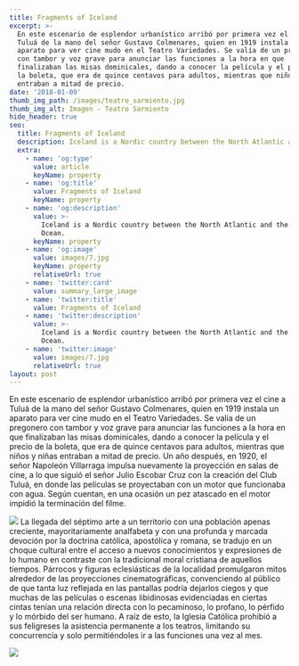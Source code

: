 ```yaml
---
title: Fragments of Iceland
excerpt: >-
  En este escenario de esplendor urbanístico arribó por primera vez el cine a
  Tuluá de la mano del señor Gustavo Colmenares, quien en 1919 instala un
  aparato para ver cine mudo en el Teatro Variedades. Se valía de un pregonero
  con tambor y voz grave para anunciar las funciones a la hora en que
  finalizaban las misas dominicales, dando a conocer la película y el precio de
  la boleta, que era de quince centavos para adultos, mientras que niños y niñas
  entraban a mitad de precio.
date: '2018-01-09'
thumb_img_path: /images/teatro_sarmiento.jpg
thumb_img_alt: Imagen - Teatro Sarmiento
hide_header: true
seo:
  title: Fragments of Iceland
  description: Iceland is a Nordic country between the North Atlantic and the Arctic Ocean.
  extra:
    - name: 'og:type'
      value: article
      keyName: property
    - name: 'og:title'
      value: Fragments of Iceland
      keyName: property
    - name: 'og:description'
      value: >-
        Iceland is a Nordic country between the North Atlantic and the Arctic
        Ocean.
      keyName: property
    - name: 'og:image'
      value: images/7.jpg
      keyName: property
      relativeUrl: true
    - name: 'twitter:card'
      value: summary_large_image
    - name: 'twitter:title'
      value: Fragments of Iceland
    - name: 'twitter:description'
      value: >-
        Iceland is a Nordic country between the North Atlantic and the Arctic
        Ocean.
    - name: 'twitter:image'
      value: images/7.jpg
      relativeUrl: true
layout: post
---
```

En este escenario de esplendor urbanístico arribó por primera vez el cine a Tuluá de la mano del señor Gustavo Colmenares, quien en 1919 instala un aparato para ver cine mudo en el Teatro Variedades. Se valía de un pregonero con tambor y voz grave para anunciar las funciones a la hora en que finalizaban las misas dominicales, dando a conocer la película y el precio de la boleta, que era de quince centavos para adultos, mientras que niños y niñas entraban a mitad de precio. Un año después, en 1920, el señor Napoleón Villarraga impulsa nuevamente la proyección en salas de cine, a lo que siguió el señor Julio Escobar Cruz con la creación del Club Tuluá, en donde las películas se proyectaban con un motor que funcionaba con agua. Según cuentan, en una ocasión un pez atascado en el motor impidió la terminación del filme.

![](/images/teatro-sarmiento-pic1-67eb8ab3.JPG)
La llegada del séptimo arte a un territorio con una población apenas creciente, mayoritariamente analfabeta y con una profunda y marcada devoción por la doctrina católica, apostólica y romana, se tradujo en un choque cultural entre el acceso a nuevos conocimientos y expresiones de lo humano en contraste con la tradicional moral cristiana de aquellos tiempos. Párrocos y figuras eclesiásticas de la localidad promulgaron mitos alrededor de las proyecciones cinematográficas, convenciendo al público de que tanta luz reflejada en las pantallas podría dejarlos ciegos y que muchas de las películas o escenas libidinosas evidenciadas en ciertas cintas tenían una relación directa con lo pecaminoso, lo profano, lo pérfido y lo mórbido del ser humano. A raíz de esto, la Iglesia Católica prohibió a sus feligreses la asistencia permanente a los teatros, limitando su concurrencia y solo permitiéndoles ir a las funciones una vez al mes.

![](/images/teatro_sarmiento.jpg)
